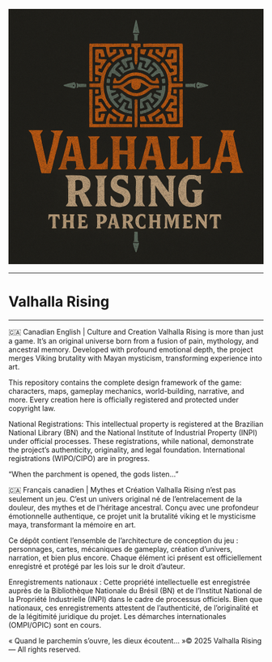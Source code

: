 ![Valhalla Rising Logo](https://raw.githubusercontent.com/ValhallaRising1974/GAME-DESIGN/main/logo/Valhalla_Rising_Logo_A4_2.png)
<p align="center">

</p>

---

# Valhalla Rising

---

🇨🇦 Canadian English | Culture and Creation
Valhalla Rising is more than just a game. It’s an original universe born from a fusion of pain, mythology, and ancestral memory. Developed with profound emotional depth, the project merges Viking brutality with Mayan mysticism, transforming experience into art.

This repository contains the complete design framework of the game: characters, maps, gameplay mechanics, world-building, narrative, and more. Every creation here is officially registered and protected under copyright law.

National Registrations:
This intellectual property is registered at the Brazilian National Library (BN) and the National Institute of Industrial Property (INPI) under official processes. These registrations, while national, demonstrate the project’s authenticity, originality, and legal foundation. International registrations (WIPO/CIPO) are in progress.

“When the parchment is opened, the gods listen…”

🇨🇦 Français canadien | Mythes et Création
Valhalla Rising n’est pas seulement un jeu. C’est un univers original né de l’entrelacement de la douleur, des mythes et de l’héritage ancestral. Conçu avec une profondeur émotionnelle authentique, ce projet unit la brutalité viking et le mysticisme maya, transformant la mémoire en art.

Ce dépôt contient l’ensemble de l’architecture de conception du jeu : personnages, cartes, mécaniques de gameplay, création d’univers, narration, et bien plus encore. Chaque élément ici présent est officiellement enregistré et protégé par les lois sur le droit d’auteur.

Enregistrements nationaux :
Cette propriété intellectuelle est enregistrée auprès de la Bibliothèque Nationale du Brésil (BN) et de l’Institut National de la Propriété Industrielle (INPI) dans le cadre de processus officiels. Bien que nationaux, ces enregistrements attestent de l’authenticité, de l’originalité et de la légitimité juridique du projet. Les démarches internationales (OMPI/OPIC) sont en cours.

« Quand le parchemin s’ouvre, les dieux écoutent... »© 2025 Valhalla Rising — All rights reserved.
